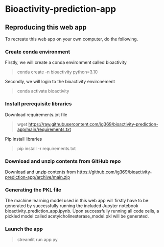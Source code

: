 # Bioactivity-prediction-app
## Reproducing this web app
To recreate this web app on your own computer, do the following.

### Create conda environment
Firstly, we will create a conda environment called bioactivity
> conda create -n bioactivity python=3.10

Secondly, we will login to the bioactivity environement
> conda activate bioactivity

### Install prerequisite libraries
Download requirements.txt file


>wget https://raw.githubusercontent.com/ig369/bioactivity-prediction-app/main/requirements.txt

Pip install libraries

>pip install -r requirements.txt

### Download and unzip contents from GitHub repo
Download and unzip contents from https://github.com/ig369/bioactivity-prediction-app/archive/main.zip

### Generating the PKL file
The machine learning model used in this web app will firstly have to be generated by successfully running the included Jupyter notebook bioactivity_prediction_app.ipynb. Upon successfully running all code cells, a pickled model called acetylcholinesterase_model.pkl will be generated.

### Launch the app
> streamlit run app.py
